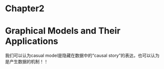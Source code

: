 # Chapter2
# Graphical Models and Their Applications

我们可以认为casual model是隐藏在数据中的“causal story”的表达，也可以认为是产生数据的机制！！
